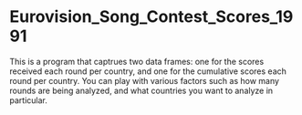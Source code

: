 # Eurovision_Song_Contest_Scores_1991
This is a program that captrues two data frames: one for the scores received each round per country, and one for the cumulative scores each round per country. You can play with various factors such as how many rounds are being analyzed, and what countries you want to analyze in particular.
